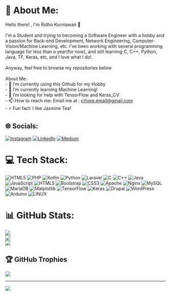 # 💫 About Me:
Hello there! , I'm Ridho Kurniawan 👋<br><br>I'm a Student and trying to becoming a Software Engineer with a hobby and a passion for Back-end Development, Network Engineering, Computer-Vision/Machine Learning, etc. I've been working with several programming language for less than a year(for now), and still learning C, C++, Python, Java, TF, Keras, etc, and I love what I do!. <br><br>Anyway, feel free to browse my repositories below<br><br>About Me:<br>- 🔭 I’m currently using this Github for my Hobby<br>- 🌱 I’m currently learning Machine Learning! <br>- 🤔 I’m looking for help with TensorFlow and Keras_CV<br>- 📫 How to reach me: Email me at : crtvee.email@gmail.com<br>- ⚡ Fun fact: I like Jasmine Tea!<br>


## 🌐 Socials:
[![Instagram](https://img.shields.io/badge/Instagram-%23E4405F.svg?logo=Instagram&logoColor=white)](https://instagram.com/maxwell726) [![LinkedIn](https://img.shields.io/badge/LinkedIn-%230077B5.svg?logo=linkedin&logoColor=white)](https://linkedin.com/in/ridhokurniawanu) [![Medium](https://img.shields.io/badge/Medium-12100E?logo=medium&logoColor=white)](https://medium.com/@RidhoKU) 


# 💻 Tech Stack:
 ![HTML5](https://img.shields.io/badge/html5-%23E34F26.svg?style=for-the-badge&logo=html5&logoColor=white) ![PHP](https://img.shields.io/badge/php-%23777BB4.svg?style=for-the-badge&logo=php&logoColor=white) ![Kotlin](https://img.shields.io/badge/kotlin-%237F52FF.svg?style=for-the-badge&logo=kotlin&logoColor=white) ![Python](https://img.shields.io/badge/python-3670A0?style=for-the-badge&logo=python&logoColor=ffdd54) ![Laravel](https://img.shields.io/badge/laravel-%23FF2D20.svg?style=for-the-badge&logo=laravel&logoColor=white) ![C](https://img.shields.io/badge/c-%2300599C.svg?style=for-the-badge&logo=c&logoColor=white) ![C++](https://img.shields.io/badge/c++-%2300599C.svg?style=for-the-badge&logo=c%2B%2B&logoColor=white) ![Java](https://img.shields.io/badge/java-%23ED8B00.svg?style=for-the-badge&logo=openjdk&logoColor=white) ![JavaScript](https://img.shields.io/badge/javascript-%23323330.svg?style=for-the-badge&logo=javascript&logoColor=%23F7DF1E) ![HTML5](https://img.shields.io/badge/html5-%23E34F26.svg?style=for-the-badge&logo=html5&logoColor=white) ![Bootstrap](https://img.shields.io/badge/bootstrap-%238511FA.svg?style=for-the-badge&logo=bootstrap&logoColor=white) ![CSS3](https://img.shields.io/badge/css3-%231572B6.svg?style=for-the-badge&logo=css3&logoColor=white) ![Apache](https://img.shields.io/badge/apache-%23D42029.svg?style=for-the-badge&logo=apache&logoColor=white) ![Nginx](https://img.shields.io/badge/nginx-%23009639.svg?style=for-the-badge&logo=nginx&logoColor=white) ![MySQL](https://img.shields.io/badge/mysql-%2300000f.svg?style=for-the-badge&logo=mysql&logoColor=white) ![MariaDB](https://img.shields.io/badge/MariaDB-003545?style=for-the-badge&logo=mariadb&logoColor=white) ![Matplotlib](https://img.shields.io/badge/Matplotlib-%23ffffff.svg?style=for-the-badge&logo=Matplotlib&logoColor=black) ![TensorFlow](https://img.shields.io/badge/TensorFlow-%23FF6F00.svg?style=for-the-badge&logo=TensorFlow&logoColor=white) ![Keras](https://img.shields.io/badge/Keras-%23D00000.svg?style=for-the-badge&logo=Keras&logoColor=white) ![Drupal](https://img.shields.io/badge/drupal-%230678BE.svg?style=for-the-badge&logo=drupal&logoColor=white) ![WordPress](https://img.shields.io/badge/WordPress-%23117AC9.svg?style=for-the-badge&logo=WordPress&logoColor=white) ![Arduino](https://img.shields.io/badge/-Arduino-00979D?style=for-the-badge&logo=Arduino&logoColor=white) ![LINUX](https://img.shields.io/badge/Linux-FCC624?style=for-the-badge&logo=linux&logoColor=black)
 
# 📊 GitHub Stats:
![](https://github-readme-stats.vercel.app/api?username=ridhokurniawan-u&theme=slateorange&hide_border=false&include_all_commits=true&count_private=false)<br/>
![](https://github-readme-streak-stats.herokuapp.com/?user=ridhokurniawan-u&theme=slateorange&hide_border=false)<br/>
![](https://github-readme-stats.vercel.app/api/top-langs/?username=ridhokurniawan-u&theme=slateorange&hide_border=false&include_all_commits=true&count_private=false&layout=compact)

## 🏆 GitHub Trophies
![](https://github-profile-trophy.vercel.app/?username=ridhokurniawan-u&theme=juicyfresh&no-frame=false&no-bg=false&margin-w=4)

---
[![](https://visitcount.itsvg.in/api?id=ridhokurniawan-u&icon=1&color=7)](https://visitcount.itsvg.in)


<!-- Proudly created with GPRM ( https://gprm.itsvg.in ) -->
